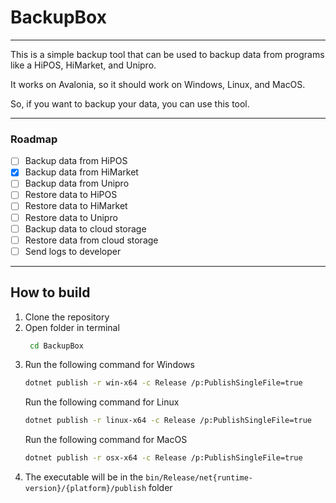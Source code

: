 # BackupBox
---
This is a simple backup tool that can be used to backup data from programs like a HiPOS, HiMarket, and Unipro.

It works on Avalonia, so it should work on Windows, Linux, and MacOS.

So, if you want to backup your data, you can use this tool.

---
### Roadmap
- [ ] Backup data from HiPOS
- [x] Backup data from HiMarket
- [ ] Backup data from Unipro
- [ ] Restore data to HiPOS
- [ ] Restore data to HiMarket
- [ ] Restore data to Unipro
- [ ] Backup data to cloud storage
- [ ] Restore data from cloud storage
- [ ] Send logs to developer

---
## How to build
1. Clone the repository
2. Open folder in terminal
   ```bash
    cd BackupBox
    ```
3. Run the following command for Windows
    ```bash
    dotnet publish -r win-x64 -c Release /p:PublishSingleFile=true
    ```
    Run the following command for Linux
    ```bash
    dotnet publish -r linux-x64 -c Release /p:PublishSingleFile=true
    ```
    Run the following command for MacOS
    ```bash
    dotnet publish -r osx-x64 -c Release /p:PublishSingleFile=true
    ```
4. The executable will be in the `bin/Release/net{runtime-version}/{platform}/publish` folder
